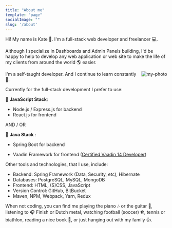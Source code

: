 ```yaml
---
title: "About me"
template: "page"
socialImage: ""
slug: '/about'
---
```


Hi! My name is Kate :high_heel:. I'm a full-stack web developer and freelancer :computer:.

Although I specialize in Dashboards and Admin Panels building, I'd be happy to help to develop any web application or web site to make the life of my clients from around the world :earth_americas: easier.

<img align="right" src="/photo1.jpg" alt="my-photo" />

I'm a self-taught developer. And I continue to learn constantly :pencil:.

Currently for the full-stack development I prefer to use:

:small_blue_diamond: **JavaScript Stack**:

* Node.js / Express.js for backend
* React.js for frontend

AND / OR

:small_blue_diamond: **Java Stack** :

* Spring Boot for backend

* Vaadin Framework for frontend (<a href="/media/vaadin-certificate.pdf" target="_blank">Certified Vaadin 14 Developer</a>)

Other tools and technologies, that I use, include:

* Backend: Spring Framework (Data, Security, etc), Hibernate
* Databases: PostgreSQL, MySQL, MongoDB
* Frontend: HTML, (S)CSS, JavaScript
* Version Control: GitHub, BitBucket
* Maven, NPM, Webpack, Yarn, Redux

When not coding, you can find me playing the piano :notes: or the guitar :guitar:, listening to :headphones: Finish or Dutch metal, watching football (soccer) :soccer:, tennis or biathlon, reading a nice book :orange_book:, or just hanging out with my family :thumbsup:.

